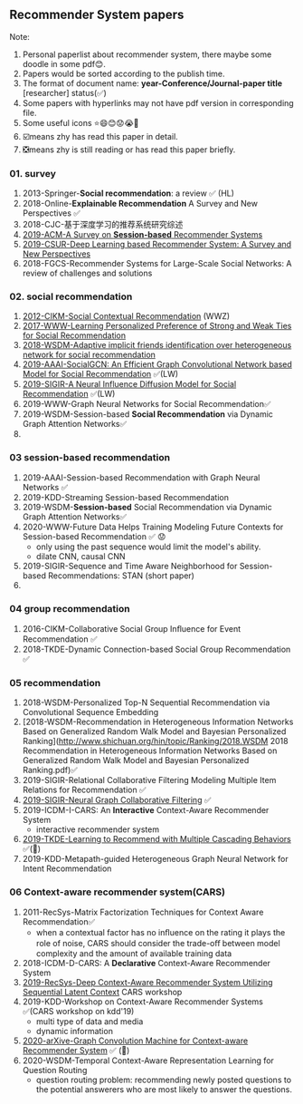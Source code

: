 ## Recommender System papers

Note: 

1. Personal paperlist about recommender system, there maybe some doodle in some pdf😊.
2. Papers would be sorted according to the publish time.
3. The format of document name: **year-Conference/Journal-paper title** [researcher] status(✅)
4. Some papers with hyperlinks may not have pdf version in corresponding file.
5. Some useful icons ⭐😄😊😟😭:horse:
6. :ballot_box_with_check:means zhy has read this paper in detail.
7. :negative_squared_cross_mark:means zhy is still reading or has read this paper briefly.



### 01. survey

1. 2013-Springer-**Social recommendation**: a review ✅ (HL)
3. 2018-Online-**Explainable Recommendation** A Survey and New Perspectives ✅
3. 2018-CJC-基于深度学习的推荐系统研究综述
4. [2019-ACM-A Survey on **Session-based** Recommender Systems](https://arxiv.org/pdf/1902.04864.pdf)
5. [2019-CSUR-Deep Learning based Recommender System: A Survey and New Perspectives](https://arxiv.org/pdf/1707.07435.pdf)
6. 2018-FGCS-Recommender Systems for Large-Scale Social Networks: A review of challenges and solutions

### 02. social recommendation

1. [2012-CIKM-Social Contextual Recommendation](http://media.cs.tsinghua.edu.cn/~multimedia/cuipeng/papers/SocialContextualRec.pdf) (WWZ)
2. [2017-WWW-Learning Personalized Preference of Strong and Weak Ties for Social Recommendation](http://www.findshine.com/me/downloads/papers/www2017-Learning_Personalized_Preference_of_Strong_and_Weak_Ties_for_Social_Recommendation.pdf)
3. [2018-WSDM-Adaptive implicit friends identification over heterogeneous network for social recommendation](https://dl.acm.org/doi/10.1145/3269206.3271725)
4. [2019-AAAI-SocialGCN: An Efficient Graph Convolutional Network based Model for Social Recommendation](https://arxiv.org/pdf/1811.02815.pdf) ✅(LW)
5. [2019-SIGIR-A Neural Influence Diffusion Model for Social Recommendation](https://arxiv.org/pdf/1904.10322.pdf) ✅(LW)
6. 2019-WWW-Graph Neural Networks for Social Recommendation✅
7. 2019-WSDM-Session-based **Social Recommendation** via Dynamic Graph Attention Networks✅
8. 

### 03 session-based recommendation

1. 2019-AAAI-Session-based Recommendation with Graph Neural Networks ✅
2. 2019-KDD-Streaming Session-based Recommendation
4. 2019-WSDM-**Session-based** Social Recommendation via Dynamic Graph Attention Networks✅
4. 2020-WWW-Future Data Helps Training Modeling Future Contexts for Session-based Recommendation ✅ 😟
   - only using the past sequence would limit the model's ability.
   - dilate CNN, causal CNN
5. 2019-SIGIR-Sequence and Time Aware Neighborhood for Session-based Recommendations: STAN (short paper)
6. 

### 04 group recommendation

1. 2016-CIKM-Collaborative Social Group Inﬂuence for Event Recommendation ✅
2. 2018-TKDE-Dynamic Connection-based Social Group Recommendation ✅

### 05 recommendation

1. 2018-WSDM-Personalized Top-N Sequential Recommendation via Convolutional Sequence Embedding 
2. [2018-WSDM-Recommendation in Heterogeneous Information Networks Based on Generalized Random Walk Model and Bayesian Personalized Ranking](http://www.shichuan.org/hin/topic/Ranking/2018.WSDM 2018 Recommendation in Heterogeneous Information Networks Based on Generalized Random Walk Model and Bayesian Personalized Ranking.pdf)✅
3. 2019-SIGIR-Relational Collaborative Filtering Modeling Multiple Item Relations for Recommendation ✅
4. [2019-SIGIR-Neural Graph Collaborative Filtering](https://arxiv.org/pdf/1905.08108.pdf) ✅
5. 2019-ICDM-I-CARS: An **Interactive** Context-Aware Recommender System
   - interactive recommender system
6. [2019-TKDE-Learning to Recommend with Multiple Cascading Behaviors](https://arxiv.org/pdf/1809.08161.pdf) ✅(:horse:)
7. 2019-KDD-Metapath-guided Heterogeneous Graph Neural Network for Intent Recommendation

### 06 Context-aware recommender system(CARS)

1. 2011-RecSys-Matrix Factorization Techniques for Context Aware Recommendation✅ 
   -  when a contextual factor has no inﬂuence on the rating it plays the role of noise,  CARS should consider the trade-oﬀ between model complexity and the amount of available training data
2. 2018-ICDM-D-CARS: A **Declarative** Context-Aware Recommender System
3. [2019-RecSys-Deep Context-Aware Recommender System Utilizing Sequential Latent Context](https://arxiv.org/pdf/1909.03999.pdf) CARS workshop
4. 2019-KDD-Workshop on Context-Aware Recommender Systems ✅(CARS workshop on kdd'19)
   - multi type of data and media
   - dynamic information
5. [2020-arXive-Graph Convolution Machine for Context-aware Recommender System](https://arxiv.org/pdf/2001.11402.pdf) ✅ (🐴)
6. 2020-WSDM-Temporal Context-Aware Representation Learning for Question Routing
   - question routing problem: recommending newly posted questions to the potential answerers who are most likely to answer the questions.
